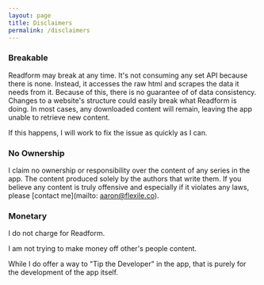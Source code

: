 ```yaml
---
layout: page
title: Disclaimers
permalink: /disclaimers
---
```


### Breakable

Readform may break at any time. It's not consuming any set API because there is none. Instead, it accesses the raw html and scrapes the data it needs from it. Because of this, there is no guarantee of of data consistency. Changes to a website's structure could easily break what Readform is doing. In most cases, any downloaded content will remain, leaving the app unable to retrieve new content.

If this happens, I will work to fix the issue as quickly as I can.

### No Ownership

I claim no ownership or responsibility over the content of any series in the app. The content produced solely by the authors that write them. If you believe any content is truly offensive and especially if it violates any laws, please [contact me](mailto: aaron@flexile.co).

### Monetary

I do not charge for Readform.

I am not trying to make money off other's people content.

While I do offer a way to "Tip the Developer" in the app, that is purely for the development of the app itself.

